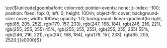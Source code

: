 \ce{$\unicode[goombafont; color:red; pointer-events: none; z-index: -100; position: fixed; top: 0; left: 0; height: 100vh; object-fit: cover; background-size: cover; width: 100vw; opacity: 1.0; background: linear-gradient(to right, rgb(85, 205, 252), rgb(179, 157, 233), rgb(247, 168, 184), rgb(246, 216, 221), rgb(255, 255, 255) 45%, rgb(255, 255, 255), rgb(255, 255, 255) 55%, rgb(246, 216, 221), rgb(247, 168, 184), rgb(179, 157, 233), rgb(85, 205, 252));]{x0000}$}
